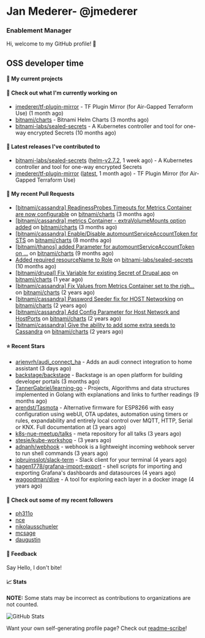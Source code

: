 # Jan Mederer- @jmederer
### Enablement Manager

Hi, welcome to my GitHub profile! 👋

## OSS developer time

#### 🌱 My current projects

#### 👷 Check out what I'm currently working on

- [jmederer/tf-plugin-mirror](https://github.com/jmederer/tf-plugin-mirror) - TF Plugin Mirror (for Air-Gapped Terraform Use)  (1 month ago)
- [bitnami/charts](https://github.com/bitnami/charts) - Bitnami Helm Charts (3 months ago)
- [bitnami-labs/sealed-secrets](https://github.com/bitnami-labs/sealed-secrets) - A Kubernetes controller and tool for one-way encrypted Secrets (10 months ago)

#### 🔭 Latest releases I've contributed to

- [bitnami-labs/sealed-secrets](https://github.com/bitnami-labs/sealed-secrets) ([helm-v2.7.2](https://github.com/bitnami-labs/sealed-secrets/releases/tag/helm-v2.7.2), 1 week ago) - A Kubernetes controller and tool for one-way encrypted Secrets
- [jmederer/tf-plugin-mirror](https://github.com/jmederer/tf-plugin-mirror) ([latest](https://github.com/jmederer/tf-plugin-mirror/releases/tag/latest), 1 month ago) - TF Plugin Mirror (for Air-Gapped Terraform Use) 

#### 🔨 My recent Pull Requests

- [[bitnami/cassandra] ReadinessProbes Timeouts for Metrics Container are now configurable](https://github.com/bitnami/charts/pull/12351) on [bitnami/charts](https://github.com/bitnami/charts) (3 months ago)
- [[bitnami/cassandra] metrics Container - extraVolumeMounts option added](https://github.com/bitnami/charts/pull/12231) on [bitnami/charts](https://github.com/bitnami/charts) (3 months ago)
- [[bitnami/cassandra] Enable/Disable automountServiceAccountToken for STS](https://github.com/bitnami/charts/pull/9661) on [bitnami/charts](https://github.com/bitnami/charts) (8 months ago)
- [[bitnami/thanos] added Parameter for automountServiceAccountToken on …](https://github.com/bitnami/charts/pull/9590) on [bitnami/charts](https://github.com/bitnami/charts) (9 months ago)
- [Added required resourceName to Role](https://github.com/bitnami-labs/sealed-secrets/pull/745) on [bitnami-labs/sealed-secrets](https://github.com/bitnami-labs/sealed-secrets) (10 months ago)
- [[bitnami/drupal] Fix Variable for existing Secret of Drupal app](https://github.com/bitnami/charts/pull/7409) on [bitnami/charts](https://github.com/bitnami/charts) (1 year ago)
- [[bitnami/cassandra] Fix Values from Metrics Container set to the righ…](https://github.com/bitnami/charts/pull/5957) on [bitnami/charts](https://github.com/bitnami/charts) (2 years ago)
- [[bitnami/cassandra] Password Seeder fix for HOST Networking](https://github.com/bitnami/charts/pull/5697) on [bitnami/charts](https://github.com/bitnami/charts) (2 years ago)
- [[bitnami/cassandra] Add Config Parameter for Host Network and HostPorts](https://github.com/bitnami/charts/pull/5203) on [bitnami/charts](https://github.com/bitnami/charts) (2 years ago)
- [[bitnami/cassandra] Give the ability to add some extra seeds to Cassandra](https://github.com/bitnami/charts/pull/5172) on [bitnami/charts](https://github.com/bitnami/charts) (2 years ago)

#### ⭐ Recent Stars

- [arjenvrh/audi_connect_ha](https://github.com/arjenvrh/audi_connect_ha) - Adds an audi connect integration to home assistant (3 days ago)
- [backstage/backstage](https://github.com/backstage/backstage) - Backstage is an open platform for building developer portals (3 months ago)
- [TannerGabriel/learning-go](https://github.com/TannerGabriel/learning-go) - Projects, Algorithms and data structures implemented in Golang with explanations and links to further readings (9 months ago)
- [arendst/Tasmota](https://github.com/arendst/Tasmota) - Alternative firmware for ESP8266 with easy configuration using webUI, OTA updates, automation using timers or rules, expandability and entirely local control over MQTT, HTTP, Serial or KNX. Full documentation at (3 years ago)
- [k8s-nue-meetup/talks](https://github.com/k8s-nue-meetup/talks) - meta repository for all talks (3 years ago)
- [stesie/kube-workshop](https://github.com/stesie/kube-workshop) -  (3 years ago)
- [adnanh/webhook](https://github.com/adnanh/webhook) - webhook is a lightweight incoming webhook server to run shell commands (3 years ago)
- [jpbruinsslot/slack-term](https://github.com/jpbruinsslot/slack-term) - Slack client for your terminal (4 years ago)
- [hagen1778/grafana-import-export](https://github.com/hagen1778/grafana-import-export) - shell scripts for importing and exporting Grafana&#39;s dashboards and datasources (4 years ago)
- [wagoodman/dive](https://github.com/wagoodman/dive) - A tool for exploring each layer in a docker image (4 years ago)

#### 👯 Check out some of my recent followers

- [ph311o](https://github.com/ph311o)
- [nce](https://github.com/nce)
- [nikolausschueler](https://github.com/nikolausschueler)
- [mcsage](https://github.com/mcsage)
- [daugustin](https://github.com/daugustin)

#### 💬 Feedback

Say Hello, I don't bite!

#### 📈 Stats

**NOTE:** Some stats may be incorrect as contributions to organizations
are not counted.

![GitHub Stats](https://github-readme-stats.vercel.app/api?username=jmederer&count_private=false&theme=tokyonight&show_icons=true)

Want your own self-generating profile page? Check out [readme-scribe](https://github.com/muesli/readme-scribe)!
